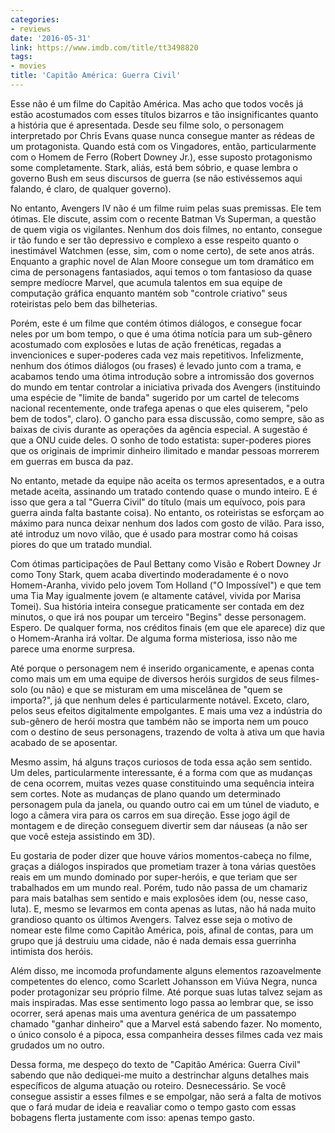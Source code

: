 ```yaml
---
categories:
- reviews
date: '2016-05-31'
link: https://www.imdb.com/title/tt3498820
tags:
- movies
title: 'Capitão América: Guerra Civil'
---
```


Esse não é um filme do Capitão América. Mas acho que todos vocês já estão acostumados com esses títulos bizarros e tão insignificantes quanto a história que é apresentada. Desde seu filme solo, o personagem interpretado por Chris Evans quase nunca consegue manter as rédeas de um protagonista. Quando está com os Vingadores, então, particularmente com o Homem de Ferro (Robert Downey Jr.), esse suposto protagonismo some completamente. Stark, aliás, está bem sóbrio, e quase lembra o governo Bush em seus discursos de guerra (se não estivéssemos aqui falando, é claro, de qualquer governo).

No entanto, Avengers IV não é um filme ruim pelas suas premissas. Ele tem ótimas. Ele discute, assim com o recente Batman Vs Superman, a questão de quem vigia os vigilantes. Nenhum dos dois filmes, no entanto, consegue ir tão fundo e ser tão depressivo e complexo a esse respeito quanto o inestimável Watchmen (esse, sim, com o nome certo), de sete anos atrás. Enquanto a graphic novel de Alan Moore consegue um tom dramático em cima de personagens fantasiados, aqui temos o tom fantasioso da quase sempre medíocre Marvel, que acumula talentos em sua equipe de computação gráfica enquanto mantém sob "controle criativo" seus roteiristas pelo bem das bilheterias.

Porém, este é um filme que contém ótimos diálogos, e consegue focar neles por um bom tempo, o que é uma ótima notícia para um sub-gênero acostumado com explosões e lutas de ação frenéticas, regadas a invencionices e super-poderes cada vez mais repetitivos. Infelizmente, nenhum dos ótimos diálogos (ou frases) é levado junto com a trama, e acabamos tendo uma ótima introdução sobre a intromissão dos governos do mundo em tentar controlar a iniciativa privada dos Avengers (instituindo uma espécie de "limite de banda" sugerido por um cartel de telecoms nacional recentemente, onde trafega apenas o que eles quiserem, "pelo bem de todos", claro). O gancho para essa discussão, como sempre, são as baixas de civis durante as operações da agência especial. A sugestão é que a ONU cuide deles. O sonho de todo estatista: super-poderes piores que os originais de imprimir dinheiro ilimitado e mandar pessoas morrerem em guerras em busca da paz.

No entanto, metade da equipe não aceita os termos apresentados, e a outra metade aceita, assinando um tratado contendo quase o mundo inteiro. E é isso que gera a tal "Guerra Civil" do título (mais um equívoco, pois para guerra ainda falta bastante coisa). No entanto, os roteiristas se esforçam ao máximo para nunca deixar nenhum dos lados com gosto de vilão. Para isso, até introduz um novo vilão, que é usado para mostrar como há coisas piores do que um tratado mundial.

Com ótimas participações de Paul Bettany como Visão e Robert Downey Jr como Tony Stark, quem acaba divertindo moderadamente é o novo Homem-Aranha, vivido pelo jovem Tom Holland ("O Impossível") e que tem uma Tia May igualmente jovem (e altamente catável, vivida por Marisa Tomei). Sua história inteira consegue praticamente ser contada em dez minutos, o que irá nos poupar um terceiro "Begins" desse personagem. Espero. De qualquer forma, nos créditos finais (em que ele aparece) diz que o Homem-Aranha irá voltar. De alguma forma misteriosa, isso não me parece uma enorme surpresa.

Até porque o personagem nem é inserido organicamente, e apenas conta como mais um em uma equipe de diversos heróis surgidos de seus filmes-solo (ou não) e que se misturam em uma miscelânea de "quem se importa?", já que nenhum deles é particularmente notável. Exceto, claro, pelos seus efeitos digitalmente empolgantes. E mais uma vez a indústria do sub-gênero de herói mostra que também não se importa nem um pouco com o destino de seus personagens, trazendo de volta à ativa um que havia acabado de se aposentar.

Mesmo assim, há alguns traços curiosos de toda essa ação sem sentido. Um deles, particularmente interessante, é a forma com que as mudanças de cena ocorrem, muitas vezes quase constituindo uma sequência inteira sem cortes. Note as mudanças de plano quando um determinado personagem pula da janela, ou quando outro cai em um túnel de viaduto, e logo a câmera vira para os carros em sua direção. Esse jogo ágil de montagem e de direção conseguem divertir sem dar náuseas (a não ser que você esteja assistindo em 3D).

Eu gostaria de poder dizer que houve vários momentos-cabeça no filme, graças a diálogos inspirados que prometiam trazer à tona várias questões reais em um mundo dominado por super-heróis, e que teriam que ser trabalhados em um mundo real. Porém, tudo não passa de um chamariz para mais batalhas sem sentido e mais explosões idem (ou, nesse caso, luta). E, mesmo se levarmos em conta apenas as lutas, não há nada muito grandioso quanto os últimos Avengers. Talvez esse seja o motivo de nomear este filme como Capitão América, pois, afinal de contas, para um grupo que já destruiu uma cidade, não é nada demais essa guerrinha intimista dos heróis.

Além disso, me incomoda profundamente alguns elementos razoavelmente competentes do elenco, como Scarlett Johansson em Viúva Negra, nunca poder protagonizar seu próprio filme. Até porque suas lutas talvez sejam as mais inspiradas. Mas esse sentimento logo passa ao lembrar que, se isso ocorrer, será apenas mais uma aventura genérica de um passatempo chamado "ganhar dinheiro" que a Marvel está sabendo fazer. No momento, o único consolo é a pipoca, essa companheira desses filmes cada vez mais grudados um no outro.

Dessa forma, me despeço do texto de "Capitão América: Guerra Civil" sabendo que não dediquei-me muito a destrinchar alguns detalhes mais específicos de alguma atuação ou roteiro. Desnecessário. Se você consegue assistir a esses filmes e se empolgar, não será a falta de motivos que o fará mudar de ideia e reavaliar como o tempo gasto com essas bobagens flerta justamente com isso: apenas tempo gasto.
